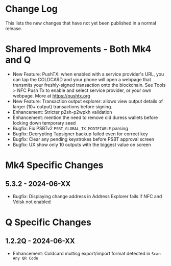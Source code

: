 # Change Log

This lists the new changes that have not yet been published in a normal release.

# Shared Improvements - Both Mk4 and Q

- New Feature: PushTX: when enabled with a service provider's URL, you can tap the COLDCARD
  and your phone will open a webpage that transmits your freshly-signed transaction onto
  the blockchain. See Tools > NFC Push Tx to enable and select service provider, or your
  own webpage. More at <https://pushtx.org>
- New Feature: Transaction output explorer: allows view output details of larger (10+ output)
  transactions before signing.
- Enhancement: Stricter p2sh-p2wpkh validation 
- Enhancement: mention the need to remove old duress wallets before locking down temporary seed
- Bugfix: Fix PSBTv2 `PSBT_GLOBAL_TX_MODIFIABLE` parsing
- Bugfix: Decrypting Tapsigner backup failed even for correct key
- Bugfix: Clear any pending keystrokes before PSBT approval screen
- Bugfix: UX show only 10 outputs with the biggest value on screen

# Mk4 Specific Changes

## 5.3.2 - 2024-06-XX

- Bugfix: Displaying change address in Address Explorer fails if NFC and Vdisk not enabled


# Q Specific Changes

## 1.2.2Q - 2024-06-XX

- Enhancement: Coldcard multisg export/import format detected in `Scan Any QR Code`


